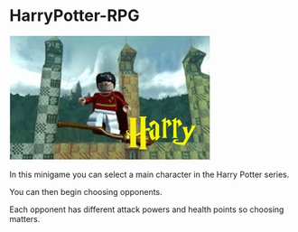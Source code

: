 # HarryPotter-RPG

![img](./assets/images/harry_character.jpg)

In this minigame you can select a main character in the Harry Potter series.

You can then begin choosing opponents. 

Each opponent has different attack powers and health points so choosing matters.